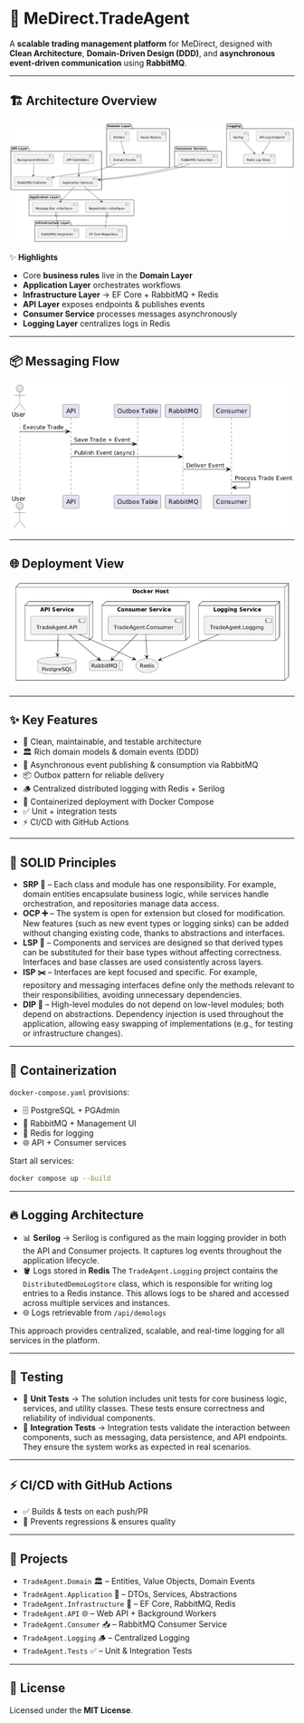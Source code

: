 ﻿# 🚀 MeDirect.TradeAgent

A **scalable trading management platform** for MeDirect, designed with **Clean Architecture**, **Domain-Driven Design (DDD)**, and **asynchronous event-driven communication** using **RabbitMQ**.  

---

## 🏗️ Architecture Overview

![Architecture](docs/architecture.png)

✨ **Highlights**  
- Core **business rules** live in the **Domain Layer**  
- **Application Layer** orchestrates workflows  
- **Infrastructure Layer** → EF Core + RabbitMQ + Redis  
- **API Layer** exposes endpoints & publishes events  
- **Consumer Service** processes messages asynchronously  
- **Logging Layer** centralizes logs in Redis  

---

## 📦 Messaging Flow

![Messaging Flow](docs/messaging-flow.png)

---

## 🌐 Deployment View

![Deployment](docs/deployment.png)

---

## ✨ Key Features

- 🧼 Clean, maintainable, and testable architecture  
- 🏛️ Rich domain models & domain events (DDD)  
- 📨 Asynchronous event publishing & consumption via RabbitMQ  
- 📦 Outbox pattern for reliable delivery  
- 🪵 Centralized distributed logging with Redis + Serilog  
- 🐳 Containerized deployment with Docker Compose  
- ✅ Unit + integration tests  
- ⚡ CI/CD with GitHub Actions  

---

## 🧱 SOLID Principles

- **SRP 🧩** – Each class and module has one responsibility. For example, domain entities encapsulate business logic, while services handle orchestration, and repositories manage data access.
- **OCP ➕** – The system is open for extension but closed for modification. New features (such as new event types or logging sinks) can be added without changing existing code, thanks to abstractions and interfaces.
- **LSP 🔄** –  Components and services are designed so that derived types can be substituted for their base types without affecting correctness. Interfaces and base classes are used consistently across layers.
- **ISP ✂️** –  Interfaces are kept focused and specific. For example, repository and messaging interfaces define only the methods relevant to their responsibilities, avoiding unnecessary dependencies.
- **DIP 🔌** –  High-level modules do not depend on low-level modules; both depend on abstractions. Dependency injection is used throughout the application, allowing easy swapping of implementations (e.g., for testing or infrastructure changes).

---

## 🐳 Containerization

`docker-compose.yaml` provisions:  
- 🗄 PostgreSQL + PGAdmin  
- 📨 RabbitMQ + Management UI  
- 🔴 Redis for logging  
- 🌐 API + Consumer services  

Start all services:  

```bash
docker compose up --build
```

---

## 🔥 Logging Architecture

- 📊 **Serilog** → Serilog is configured as the main logging provider in both the API and Consumer projects. It captures log events throughout the application lifecycle.
- 🪣 Logs stored in **Redis**   The `TradeAgent.Logging` project contains the `DistributedDemoLogStore` class, which is responsible for writing log entries to a Redis instance. This allows logs to be shared and accessed across multiple services and instances.
- 🌐 Logs retrievable from `/api/demologs`  

This approach provides centralized, scalable, and real-time logging for all services in the platform.

---

## 🧪 Testing

- 🧩 **Unit Tests** → The solution includes unit tests for core business logic, services, and utility classes. These tests ensure correctness and reliability of individual components.
- 🔗 **Integration Tests** → Integration tests validate the interaction between components, such as messaging, data persistence, and API endpoints. They ensure the system works as expected in real scenarios.

---

## ⚡ CI/CD with GitHub Actions

- ✅ Builds & tests on each push/PR  
- 🚦 Prevents regressions & ensures quality  

---

## 📂 Projects

- `TradeAgent.Domain` 🏛️ – Entities, Value Objects, Domain Events  
- `TradeAgent.Application` 🎯 – DTOs, Services, Abstractions  
- `TradeAgent.Infrastructure` 🔧 – EF Core, RabbitMQ, Redis  
- `TradeAgent.API` 🌐 – Web API + Background Workers  
- `TradeAgent.Consumer` 📥 – RabbitMQ Consumer Service  
- `TradeAgent.Logging` 🪵 – Centralized Logging  
- `TradeAgent.Tests` ✅ – Unit & Integration Tests  

---

## 📜 License

Licensed under the **MIT License**.
